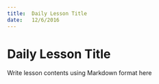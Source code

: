 ```yaml
---
title:  Daily Lesson Title
date:   12/6/2016
---
```


# Daily Lesson Title

Write lesson contents using Markdown format here